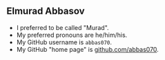 ## Elmurad Abbasov

* I preferred to be called "Murad".
* My preferred pronouns are he/him/his.
* My GitHub username is `abbas070`.
* My GitHub "home page" is [github.com/abbas070](https://github.com/abbas070).
